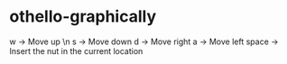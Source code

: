 # othello-graphically
w -> Move up \n
s -> Move down
d -> Move right
a -> Move left
space -> Insert the nut in the current location

